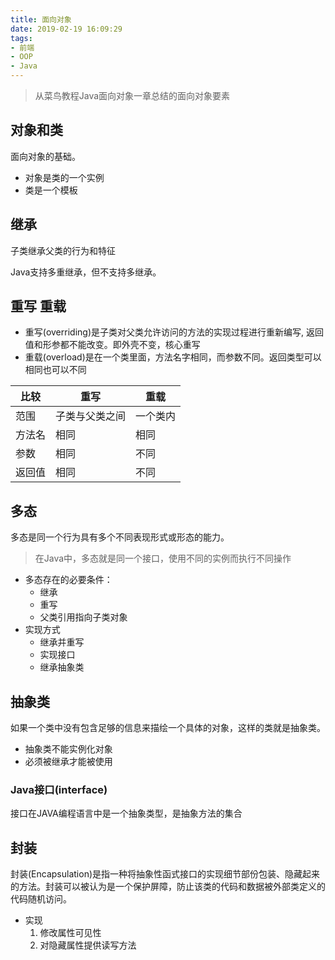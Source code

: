 ```yaml
---
title: 面向对象
date: 2019-02-19 16:09:29
tags:
- 前端
- OOP
- Java
---
```


> 从菜鸟教程Java面向对象一章总结的面向对象要素

<!-- more -->

## 对象和类

面向对象的基础。

* 对象是类的一个实例
* 类是一个模板

## 继承

子类继承父类的行为和特征

Java支持多重继承，但不支持多继承。

## 重写 重载

* 重写(overriding)是子类对父类允许访问的方法的实现过程进行重新编写, 返回值和形参都不能改变。即外壳不变，核心重写
* 重载(overload)是在一个类里面，方法名字相同，而参数不同。返回类型可以相同也可以不同

| 比较 | 重写 | 重载 | 
|--|--|--|
| 范围      | 子类与父类之间 | 一个类内 | 
| 方法名    | 相同 | 相同 | 
| 参数      | 相同 | 不同 | 
| 返回值    | 相同 | 不同 | 

## 多态

多态是同一个行为具有多个不同表现形式或形态的能力。

> 在Java中，多态就是同一个接口，使用不同的实例而执行不同操作

* 多态存在的必要条件：
  * 继承
  * 重写
  * 父类引用指向子类对象
* 实现方式
  * 继承并重写
  * 实现接口
  * 继承抽象类

## 抽象类

如果一个类中没有包含足够的信息来描绘一个具体的对象，这样的类就是抽象类。

* 抽象类不能实例化对象
* 必须被继承才能被使用

### Java接口(interface)

接口在JAVA编程语言中是一个抽象类型，是抽象方法的集合

## 封装

封装(Encapsulation)是指一种将抽象性函式接口的实现细节部份包装、隐藏起来的方法。封装可以被认为是一个保护屏障，防止该类的代码和数据被外部类定义的代码随机访问。

* 实现
  1. 修改属性可见性
  2. 对隐藏属性提供读写方法
